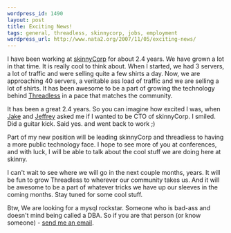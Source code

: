 ```yaml
--- 
wordpress_id: 1490
layout: post
title: Exciting News!
tags: general, threadless, skinnycorp, jobs, employment
wordpress_url: http://www.nata2.org/2007/11/05/exciting-news/
---
```

I have been working at <a href="http://skinnycorp.com">skinnyCorp</a> for about 2.4 years. We have grown a lot in that time. It is really cool to think about. When I started, we had 3 servers, a lot of traffic and were selling quite a few shirts a day. Now, we are approaching 40 servers, a veritable ass load of traffic and we are selling a lot of shirts. It has been awesome to be a part of growing the technology behind <a href="http://threadless.com">Threadless</a> in a pace that matches the community.

It has been a great 2.4 years. So you can imagine how excited I was, when <a href="http://jakenickell.com">Jake</a> and <a href="http://callmejeffrey.com">Jeffrey</a> asked me if I wanted to be CTO of skinnyCorp. I smiled. Did a guitar kick. Said yes. and went back to work ;)

Part of my new position will be leading skinnyCorp and threadless to having a more public technology face. I hope to see more of you at conferences, and with luck, I will be able to talk about the cool stuff we are doing here at skinny.

I can't wait to see where we will go in the next couple months, years. It will be fun to grow Threadless to wherever our community takes us. And it will be awesome to be a part of whatever tricks we have up our sleeves in the coming months. Stay tuned for some cool stuff.

Btw, We are looking for a mysql rockstar. Someone who is bad-ass and doesn't mind being called a DBA. So if you are that person (or know someone) - <a href="mailto:harperr+mysql@skinnycorp.com">send me an email</a>.
